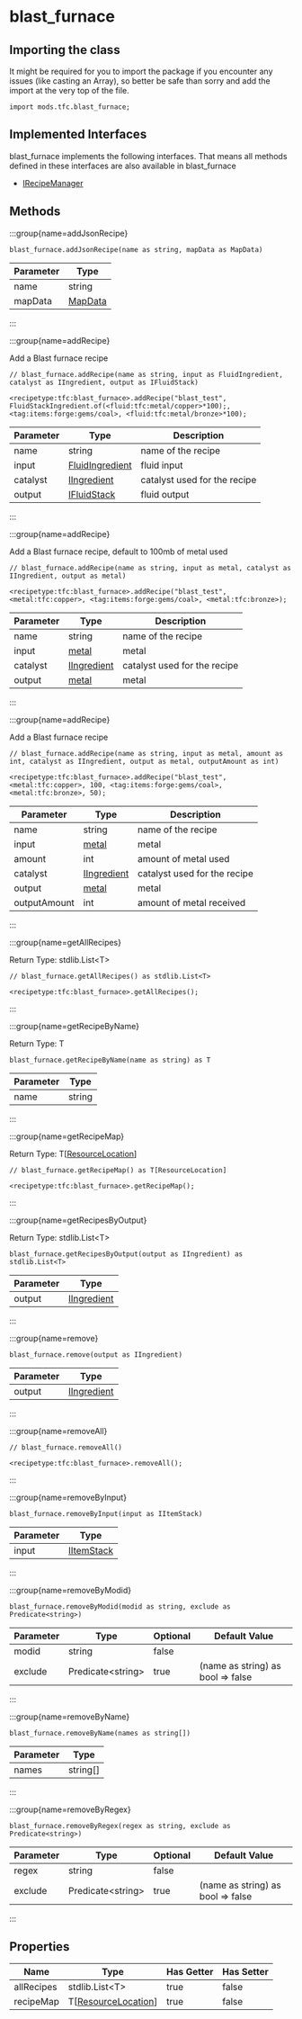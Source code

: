 # blast_furnace

## Importing the class

It might be required for you to import the package if you encounter any issues (like casting an Array), so better be safe than sorry and add the import at the very top of the file.
```zenscript
import mods.tfc.blast_furnace;
```


## Implemented Interfaces
blast_furnace implements the following interfaces. That means all methods defined in these interfaces are also available in blast_furnace

- [IRecipeManager](/vanilla/api/recipe/manager/IRecipeManager)

## Methods

:::group{name=addJsonRecipe}

```zenscript
blast_furnace.addJsonRecipe(name as string, mapData as MapData)
```

| Parameter |                 Type                 |
|-----------|--------------------------------------|
| name      | string                               |
| mapData   | [MapData](/vanilla/api/data/MapData) |


:::

:::group{name=addRecipe}

Add a Blast furnace recipe

```zenscript
// blast_furnace.addRecipe(name as string, input as FluidIngredient, catalyst as IIngredient, output as IFluidStack)

<recipetype:tfc:blast_furnace>.addRecipe("blast_test", FluidStackIngredient.of(<fluid:tfc:metal/copper>*100);, <tag:items:forge:gems/coal>, <fluid:tfc:metal/bronze>*100);
```

| Parameter |                             Type                             |         Description          |
|-----------|--------------------------------------------------------------|------------------------------|
| name      | string                                                       | name of the recipe           |
| input     | [FluidIngredient](/mods/TFCTweaker/api/FluidStackIngredient) | fluid input                  |
| catalyst  | [IIngredient](/vanilla/api/ingredient/IIngredient)           | catalyst used for the recipe |
| output    | [IFluidStack](/forge/api/fluid/IFluidStack)                  | fluid output                 |


:::

:::group{name=addRecipe}

Add a Blast furnace recipe, default to 100mb of metal used

```zenscript
// blast_furnace.addRecipe(name as string, input as metal, catalyst as IIngredient, output as metal)

<recipetype:tfc:blast_furnace>.addRecipe("blast_test", <metal:tfc:copper>, <tag:items:forge:gems/coal>, <metal:tfc:bronze>);
```

| Parameter |                        Type                        |         Description          |
|-----------|----------------------------------------------------|------------------------------|
| name      | string                                             | name of the recipe           |
| input     | [metal](/mods/TFCTweaker/api/Metal)                | metal                        |
| catalyst  | [IIngredient](/vanilla/api/ingredient/IIngredient) | catalyst used for the recipe |
| output    | [metal](/mods/TFCTweaker/api/Metal)                | metal                        |


:::

:::group{name=addRecipe}

Add a Blast furnace recipe

```zenscript
// blast_furnace.addRecipe(name as string, input as metal, amount as int, catalyst as IIngredient, output as metal, outputAmount as int)

<recipetype:tfc:blast_furnace>.addRecipe("blast_test", <metal:tfc:copper>, 100, <tag:items:forge:gems/coal>, <metal:tfc:bronze>, 50);
```

|  Parameter   |                        Type                        |         Description          |
|--------------|----------------------------------------------------|------------------------------|
| name         | string                                             | name of the recipe           |
| input        | [metal](/mods/TFCTweaker/api/Metal)                | metal                        |
| amount       | int                                                | amount of metal used         |
| catalyst     | [IIngredient](/vanilla/api/ingredient/IIngredient) | catalyst used for the recipe |
| output       | [metal](/mods/TFCTweaker/api/Metal)                | metal                        |
| outputAmount | int                                                | amount of metal received     |


:::

:::group{name=getAllRecipes}

Return Type: stdlib.List&lt;T&gt;

```zenscript
// blast_furnace.getAllRecipes() as stdlib.List<T>

<recipetype:tfc:blast_furnace>.getAllRecipes();
```

:::

:::group{name=getRecipeByName}

Return Type: T

```zenscript
blast_furnace.getRecipeByName(name as string) as T
```

| Parameter |  Type  |
|-----------|--------|
| name      | string |


:::

:::group{name=getRecipeMap}

Return Type: T[[ResourceLocation](/vanilla/api/resource/ResourceLocation)]

```zenscript
// blast_furnace.getRecipeMap() as T[ResourceLocation]

<recipetype:tfc:blast_furnace>.getRecipeMap();
```

:::

:::group{name=getRecipesByOutput}

Return Type: stdlib.List&lt;T&gt;

```zenscript
blast_furnace.getRecipesByOutput(output as IIngredient) as stdlib.List<T>
```

| Parameter |                        Type                        |
|-----------|----------------------------------------------------|
| output    | [IIngredient](/vanilla/api/ingredient/IIngredient) |


:::

:::group{name=remove}

```zenscript
blast_furnace.remove(output as IIngredient)
```

| Parameter |                        Type                        |
|-----------|----------------------------------------------------|
| output    | [IIngredient](/vanilla/api/ingredient/IIngredient) |


:::

:::group{name=removeAll}

```zenscript
// blast_furnace.removeAll()

<recipetype:tfc:blast_furnace>.removeAll();
```

:::

:::group{name=removeByInput}

```zenscript
blast_furnace.removeByInput(input as IItemStack)
```

| Parameter |                    Type                    |
|-----------|--------------------------------------------|
| input     | [IItemStack](/vanilla/api/item/IItemStack) |


:::

:::group{name=removeByModid}

```zenscript
blast_furnace.removeByModid(modid as string, exclude as Predicate<string>)
```

| Parameter |          Type           | Optional |           Default Value           |
|-----------|-------------------------|----------|-----------------------------------|
| modid     | string                  | false    |                                   |
| exclude   | Predicate&lt;string&gt; | true     | (name as string) as bool => false |


:::

:::group{name=removeByName}

```zenscript
blast_furnace.removeByName(names as string[])
```

| Parameter |   Type   |
|-----------|----------|
| names     | string[] |


:::

:::group{name=removeByRegex}

```zenscript
blast_furnace.removeByRegex(regex as string, exclude as Predicate<string>)
```

| Parameter |          Type           | Optional |           Default Value           |
|-----------|-------------------------|----------|-----------------------------------|
| regex     | string                  | false    |                                   |
| exclude   | Predicate&lt;string&gt; | true     | (name as string) as bool => false |


:::


## Properties

|    Name    |                             Type                              | Has Getter | Has Setter |
|------------|---------------------------------------------------------------|------------|------------|
| allRecipes | stdlib.List&lt;T&gt;                                          | true       | false      |
| recipeMap  | T[[ResourceLocation](/vanilla/api/resource/ResourceLocation)] | true       | false      |

